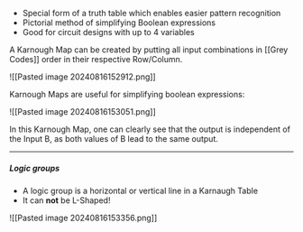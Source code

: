 - Special form of a truth table which enables easier pattern recognition
- Pictorial method of simplifying Boolean expressions
- Good for circuit designs with up to 4 variables

A Karnough Map can be created by putting all input combinations in [[Grey Codes]] order in their respective Row/Column. 

![[Pasted image 20240816152912.png]]

Karnough Maps are useful for simplifying boolean expressions:

![[Pasted image 20240816153051.png]]

In this Karnough Map, one can clearly see that the output is independent of the Input B, as both values of B lead to the same output.

---

##### Logic groups
- A logic group is a horizontal or vertical line in a Karnaugh Table
- It can __not__ be L-Shaped!

 ![[Pasted image 20240816153356.png]]
